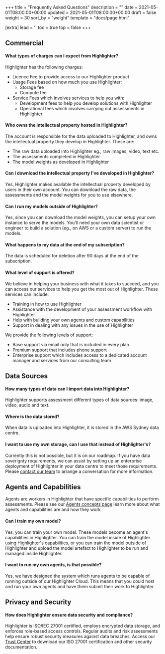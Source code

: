 +++
title = "Frequently Asked Questions"
description = ""
date = 2021-05-01T08:00:00+00:00
updated = 2021-05-01T08:00:00+00:00
draft = false
weight = 30
sort_by = "weight"
template = "docs/page.html"

[extra]
lead = ''
toc = true
top = false
+++

## Commercial

#### What types of charges can I expect from Highlighter?

Highlighter has the following charges:

* Licence Fee to provide access to our Highlighter product
* Usage Fees based on how much you use Highlighter:
  * Storage fee
  * Compute fee
* Service Fees which involves services to help you with:
  * Development fees to help you develop solutions with Highlighter
  * Operational fees which involves carrying out assessments in Highlighter

#### Who owns the intellectual property hosted in Highlighter?

The account is responsible for the data uploaded to Highlighter, and owns the intellectual property they develop in Highlighter. These are:
  * The raw data uploaded into Highlighter eg., raw images, video, text etc.
  * The assessments completed in Highlighter
  * The model weights as developed in Highlighter

#### Can I download the intellectual property I've developed in Highlighter?

Yes, Highlighter makes available the intellectual property developed by users in their own account. You can download the raw data, the assessments and the model weights for you to use elsewhere.

#### Can I run my models outside of Highlighter?

Yes, since you can download the model weights, you can setup your own instance to serve the models. You'll need your own data scientist or engineer to build a solution (eg., on AWS or a custom server) to run the models.

#### What happens to my data at the end of my subscription?

The data is scheduled for deletion after 90 days at the end of the subscription.

#### What level of support is offered?

We believe in helping your business with what it takes to succeed, and you can access our services to help you get the most out of Highlighter. These services can include:
* Training in how to use Highlighter
* Assistance with the development of your assessment workflow with Highlighter
* Help with building your own agents and custom capabilities
* Support in dealing with any issues in the use of Highlighter

We provide the following levels of support:

* Base support via email only that is included in every plan
* Premium support that includes phone support
* Enterprise support which includes access to a dedicated account manager and services from our consulting team

## Data Sources

#### How many types of data can I import data into Highlighter?

Highlighter supports assessment different types of data sources: image, video, audio and text.

#### Where is the data stored?

When data is uploaded into Highlighter, it is stored in the AWS Sydney data centre.

#### I want to use my own storage, can I use that instead of Highlighter's?

Currently this is not possible, but it is on our roadmap. If you have data soverignty requirements, we can assist by setting up an enterprise deployment of Highlighter in your data centre to meet those requirements. Please [contact our team](mailto:support@highlighter.ai) to arrange a conversation for more information.

## Agents and Capabilities

Agents are workers in Highlighter that have specific capabilities to perform assessments. Please see our [Agents concepts page](../concepts/agents/) learn more about what agents and capabilities are and how they work.

#### Can I train my own model?

Yes, you can train your own model. These models become an agent's capabilities in Highlighter. You can train the model inside of Highlighter using Highlighter's capabilities, or you can train the model outside of Highlighter and upload the model artefact to Highlighter to be run and managed inside Highlighter.

#### I want to run my own agents, is that possible?

Yes, we have designed the system which runs agents to be capable of running outside of our Highlighter Cloud. This means that you could host and run your own agents and have them submit their work to Highlighter.


## Privacy and Security

#### How does Highlighter ensure data security and compliance?

Highlighter is ISO/IEC 27001 certified, employs encrypted data storage, and enforces role-based access controls. Regular audits and risk assessments help ensure robust security measures against data breaches. Access our [Trust Center](https://trust.silverpond.com.au) to download our ISO 27001 certification and other security documentation.


